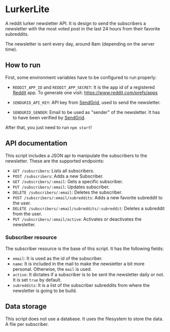 # LurkerLite
A reddit lurker newsletter API. It is design to send the subscribers a newsletter with the most voted post in the last
24 hours from their favorite subreddits.

The newsletter is sent every day, around 8am (depending on the server time). 

## How to run
First, some environment variables have to be configured to run properly:

* `REDDIT_APP_ID` and `REDDIT_APP_SECRET`: It is the app id of a registered [Reddit] app. 
  To generate one visit: https://www.reddit.com/prefs/apps

* `SENDGRID_API_KEY`: API key from [SendGrid], used to send the newsletter. 

* `SENDGRID_SENDER`: Email to be used as "sender" of the newsletter. It has to have been verified by [SendGrid].

After that, you just need to run `npm start`!

## API documentation
This script includes a JSON api to manipulate the subscribers to the newsletter. These are the supported endpoints:

* `GET /subscribers`: Lists all subscribers.
* `POST /subscribers`: Adds a new Subscriber.
* `GET /subscribers/:email`: Gets a specific subscriber.
* `PUT /subscribers/:email`: Updates subscriber.
* `DELETE /subscribers/:email`: Deletes the subscriber.
* `POST /subscribers/:email/subreddits`: Adds a new favorite subreddit to the user.
* `DELETE /subscribers/:email/subreddits/:subreddit`: Deletes a subreddit from the user.
* `PUT /subscribers/:email/active`: Activates or deactivates the newsletter.

### Subscriber resource

The subscriber resource is the base of this script. It has the following fields:

* `email`: It is used as the id of the subscriber.
* `name`: It is included in the mail to make the newsletter a bit more personal. Otherwise, the `mail` is used.
* `active`: It dictates if a subscriber is to be sent the newsletter daily or not. It is set `true` by default.
* `subreddits`: It is a list of the subscriber subreddits from where the newsletter is going to be build.

## Data storage
This script does not use a database. It uses the filesystem to store the data. A file per subscriber.

[Reddit]: https://www.reddit.com/
[SendGrid]: https://sendgrid.com/
